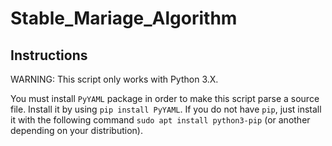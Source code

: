 # Stable_Mariage_Algorithm
## Instructions
WARNING: This script only works with Python 3.X.

You must install `PyYAML` package in order to make this script parse a source file.
Install it by using `pip install PyYAML`.
If you do not have `pip`, just install it with the following command `sudo apt install python3-pip`
(or another depending on your distribution).